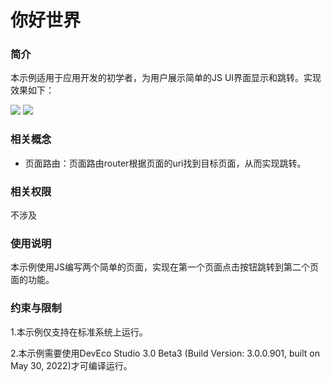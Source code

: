 # 你好世界

### 简介

本示例适用于应用开发的初学者，为用户展示简单的JS UI界面显示和跳转。实现效果如下：

![](screenshots/device/main.png) ![](screenshots/device/second.png)

### 相关概念

-  页面路由：页面路由router根据页面的uri找到目标页面，从而实现跳转。

### 相关权限

不涉及

### 使用说明

本示例使用JS编写两个简单的页面，实现在第一个页面点击按钮跳转到第二个页面的功能。

### 约束与限制

1.本示例仅支持在标准系统上运行。

2.本示例需要使用DevEco Studio 3.0 Beta3 (Build Version: 3.0.0.901, built on May 30, 2022)才可编译运行。